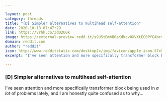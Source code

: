 ```yaml
---

layout: post
category: threads
title: "[D] Simpler alternatives to multihead self-attention"
date: 2020-10-18 07:47:29
link: https://vrhk.co/3dD2UGk
image: https://external-preview.redd.it/s9U5tBmhB0aKdkcv0XVXtEC6PfG4brvIgmTzc622QvA.jpg?width=400&height=209.42408377&auto=webp&crop=400:209.42408377,smart&s=ebc3789682ec67e4c4dcb021811183d3fe0cb92e
domain: reddit.com
author: "reddit"
icon: http://www.redditstatic.com/desktop2x/img/favicon/apple-icon-57x57.png
excerpt: "I've seen attention and more specifically transformer block being used in *a lot* of problems lately, and I am honestly quite confused as to why..."

---
```


### [D] Simpler alternatives to multihead self-attention

I've seen attention and more specifically transformer block being used in *a lot* of problems lately, and I am honestly quite confused as to why...